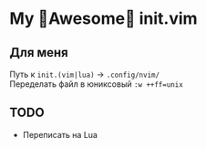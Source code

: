 # My 🌟Awesome🌟 init.vim
## Для меня
Путь к `init.(vim|lua)` -> `.config/nvim/`\
Переделать файл в юниксовый `:w ++ff=unix`
## TODO
* Переписать на Lua
